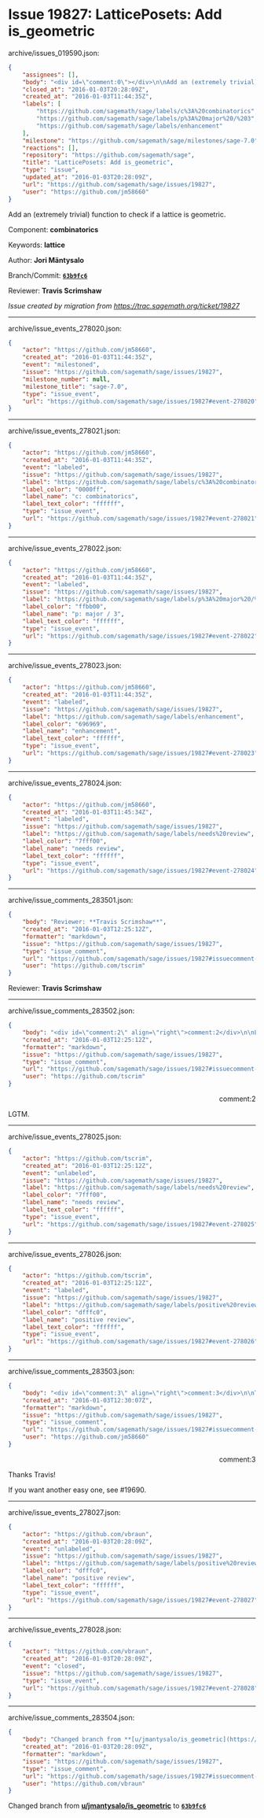 # Issue 19827: LatticePosets: Add is_geometric

archive/issues_019590.json:
```json
{
    "assignees": [],
    "body": "<div id=\"comment:0\"></div>\n\nAdd an (extremely trivial) function to check if a lattice is geometric.\n\n\nComponent: **combinatorics**\n\nKeywords: **lattice**\n\nAuthor: **Jori M\u00e4ntysalo**\n\nBranch/Commit: **[`63b9fc6`](https://github.com/sagemath/sagetrac-mirror/commit/63b9fc6791ebeaf973df3d878aa5240cb30be781)**\n\nReviewer: **Travis Scrimshaw**\n\n_Issue created by migration from https://trac.sagemath.org/ticket/19827_\n\n",
    "closed_at": "2016-01-03T20:28:09Z",
    "created_at": "2016-01-03T11:44:35Z",
    "labels": [
        "https://github.com/sagemath/sage/labels/c%3A%20combinatorics",
        "https://github.com/sagemath/sage/labels/p%3A%20major%20/%203",
        "https://github.com/sagemath/sage/labels/enhancement"
    ],
    "milestone": "https://github.com/sagemath/sage/milestones/sage-7.0",
    "reactions": [],
    "repository": "https://github.com/sagemath/sage",
    "title": "LatticePosets: Add is_geometric",
    "type": "issue",
    "updated_at": "2016-01-03T20:28:09Z",
    "url": "https://github.com/sagemath/sage/issues/19827",
    "user": "https://github.com/jm58660"
}
```
<div id="comment:0"></div>

Add an (extremely trivial) function to check if a lattice is geometric.


Component: **combinatorics**

Keywords: **lattice**

Author: **Jori Mäntysalo**

Branch/Commit: **[`63b9fc6`](https://github.com/sagemath/sagetrac-mirror/commit/63b9fc6791ebeaf973df3d878aa5240cb30be781)**

Reviewer: **Travis Scrimshaw**

_Issue created by migration from https://trac.sagemath.org/ticket/19827_





---

archive/issue_events_278020.json:
```json
{
    "actor": "https://github.com/jm58660",
    "created_at": "2016-01-03T11:44:35Z",
    "event": "milestoned",
    "issue": "https://github.com/sagemath/sage/issues/19827",
    "milestone_number": null,
    "milestone_title": "sage-7.0",
    "type": "issue_event",
    "url": "https://github.com/sagemath/sage/issues/19827#event-278020"
}
```



---

archive/issue_events_278021.json:
```json
{
    "actor": "https://github.com/jm58660",
    "created_at": "2016-01-03T11:44:35Z",
    "event": "labeled",
    "issue": "https://github.com/sagemath/sage/issues/19827",
    "label": "https://github.com/sagemath/sage/labels/c%3A%20combinatorics",
    "label_color": "0000ff",
    "label_name": "c: combinatorics",
    "label_text_color": "ffffff",
    "type": "issue_event",
    "url": "https://github.com/sagemath/sage/issues/19827#event-278021"
}
```



---

archive/issue_events_278022.json:
```json
{
    "actor": "https://github.com/jm58660",
    "created_at": "2016-01-03T11:44:35Z",
    "event": "labeled",
    "issue": "https://github.com/sagemath/sage/issues/19827",
    "label": "https://github.com/sagemath/sage/labels/p%3A%20major%20/%203",
    "label_color": "ffbb00",
    "label_name": "p: major / 3",
    "label_text_color": "ffffff",
    "type": "issue_event",
    "url": "https://github.com/sagemath/sage/issues/19827#event-278022"
}
```



---

archive/issue_events_278023.json:
```json
{
    "actor": "https://github.com/jm58660",
    "created_at": "2016-01-03T11:44:35Z",
    "event": "labeled",
    "issue": "https://github.com/sagemath/sage/issues/19827",
    "label": "https://github.com/sagemath/sage/labels/enhancement",
    "label_color": "696969",
    "label_name": "enhancement",
    "label_text_color": "ffffff",
    "type": "issue_event",
    "url": "https://github.com/sagemath/sage/issues/19827#event-278023"
}
```



---

archive/issue_events_278024.json:
```json
{
    "actor": "https://github.com/jm58660",
    "created_at": "2016-01-03T11:45:34Z",
    "event": "labeled",
    "issue": "https://github.com/sagemath/sage/issues/19827",
    "label": "https://github.com/sagemath/sage/labels/needs%20review",
    "label_color": "7fff00",
    "label_name": "needs review",
    "label_text_color": "ffffff",
    "type": "issue_event",
    "url": "https://github.com/sagemath/sage/issues/19827#event-278024"
}
```



---

archive/issue_comments_283501.json:
```json
{
    "body": "Reviewer: **Travis Scrimshaw**",
    "created_at": "2016-01-03T12:25:12Z",
    "formatter": "markdown",
    "issue": "https://github.com/sagemath/sage/issues/19827",
    "type": "issue_comment",
    "url": "https://github.com/sagemath/sage/issues/19827#issuecomment-283501",
    "user": "https://github.com/tscrim"
}
```

Reviewer: **Travis Scrimshaw**



---

archive/issue_comments_283502.json:
```json
{
    "body": "<div id=\"comment:2\" align=\"right\">comment:2</div>\n\nLGTM.",
    "created_at": "2016-01-03T12:25:12Z",
    "formatter": "markdown",
    "issue": "https://github.com/sagemath/sage/issues/19827",
    "type": "issue_comment",
    "url": "https://github.com/sagemath/sage/issues/19827#issuecomment-283502",
    "user": "https://github.com/tscrim"
}
```

<div id="comment:2" align="right">comment:2</div>

LGTM.



---

archive/issue_events_278025.json:
```json
{
    "actor": "https://github.com/tscrim",
    "created_at": "2016-01-03T12:25:12Z",
    "event": "unlabeled",
    "issue": "https://github.com/sagemath/sage/issues/19827",
    "label": "https://github.com/sagemath/sage/labels/needs%20review",
    "label_color": "7fff00",
    "label_name": "needs review",
    "label_text_color": "ffffff",
    "type": "issue_event",
    "url": "https://github.com/sagemath/sage/issues/19827#event-278025"
}
```



---

archive/issue_events_278026.json:
```json
{
    "actor": "https://github.com/tscrim",
    "created_at": "2016-01-03T12:25:12Z",
    "event": "labeled",
    "issue": "https://github.com/sagemath/sage/issues/19827",
    "label": "https://github.com/sagemath/sage/labels/positive%20review",
    "label_color": "dfffc0",
    "label_name": "positive review",
    "label_text_color": "ffffff",
    "type": "issue_event",
    "url": "https://github.com/sagemath/sage/issues/19827#event-278026"
}
```



---

archive/issue_comments_283503.json:
```json
{
    "body": "<div id=\"comment:3\" align=\"right\">comment:3</div>\n\nThanks Travis!\n\nIf you want another easy one, see #19690.",
    "created_at": "2016-01-03T12:30:07Z",
    "formatter": "markdown",
    "issue": "https://github.com/sagemath/sage/issues/19827",
    "type": "issue_comment",
    "url": "https://github.com/sagemath/sage/issues/19827#issuecomment-283503",
    "user": "https://github.com/jm58660"
}
```

<div id="comment:3" align="right">comment:3</div>

Thanks Travis!

If you want another easy one, see #19690.



---

archive/issue_events_278027.json:
```json
{
    "actor": "https://github.com/vbraun",
    "created_at": "2016-01-03T20:28:09Z",
    "event": "unlabeled",
    "issue": "https://github.com/sagemath/sage/issues/19827",
    "label": "https://github.com/sagemath/sage/labels/positive%20review",
    "label_color": "dfffc0",
    "label_name": "positive review",
    "label_text_color": "ffffff",
    "type": "issue_event",
    "url": "https://github.com/sagemath/sage/issues/19827#event-278027"
}
```



---

archive/issue_events_278028.json:
```json
{
    "actor": "https://github.com/vbraun",
    "created_at": "2016-01-03T20:28:09Z",
    "event": "closed",
    "issue": "https://github.com/sagemath/sage/issues/19827",
    "type": "issue_event",
    "url": "https://github.com/sagemath/sage/issues/19827#event-278028"
}
```



---

archive/issue_comments_283504.json:
```json
{
    "body": "Changed branch from **[u/jmantysalo/is_geometric](https://github.com/sagemath/sagetrac-mirror/tree/u/jmantysalo/is_geometric)** to **[`63b9fc6`](https://github.com/sagemath/sagetrac-mirror/commit/63b9fc6791ebeaf973df3d878aa5240cb30be781)**",
    "created_at": "2016-01-03T20:28:09Z",
    "formatter": "markdown",
    "issue": "https://github.com/sagemath/sage/issues/19827",
    "type": "issue_comment",
    "url": "https://github.com/sagemath/sage/issues/19827#issuecomment-283504",
    "user": "https://github.com/vbraun"
}
```

Changed branch from **[u/jmantysalo/is_geometric](https://github.com/sagemath/sagetrac-mirror/tree/u/jmantysalo/is_geometric)** to **[`63b9fc6`](https://github.com/sagemath/sagetrac-mirror/commit/63b9fc6791ebeaf973df3d878aa5240cb30be781)**
